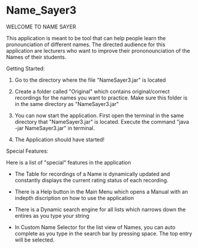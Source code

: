 # Name_Sayer3

WELCOME TO NAME SAYER

This application is meant to be tool that can help people learn the pronounciation of different names. The directed audience for this application are lecturers who want to improve their prononounciation of the Names of their students.

Getting Started:

1. Go to the directory where the file "NameSayer3.jar" is located

2. Create a folder called "Original" which contains original/correct recordings for the names you want to practice. Make sure this folder is in the same directory as "NameSayer3.jar"

3. You can now start the application. First open the terminal in the same directory that "NameSayer3.jar" is located. Execute the command "java -jar NameSayer3.jar" in terminal. 

4. The Application should have started!


Special Features:

Here is a list of "special" features in the application

- The Table for recordings of a Name is dynamically updated and constantly displays the current rating status of each recording.

- There is a Help button in the Main Menu which opens a Manual with an indepth discription on how to use the application

- There is a Dynamic search engine for all lists which narrows down the entires as you type your string

- In Custom Name Selector for the list view of Names, you can auto complete as you type in the search bar by pressing space. The top entry will be selected.
